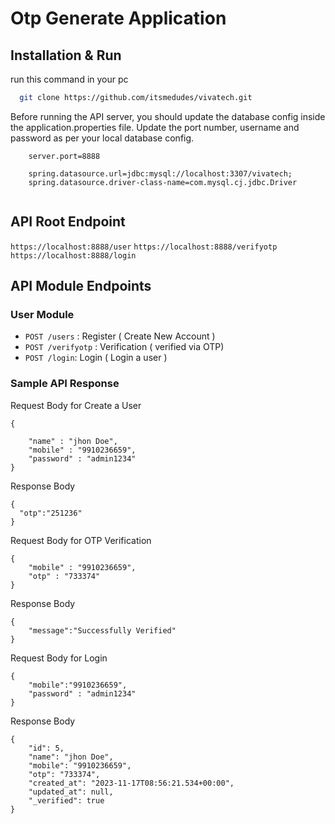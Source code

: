 # Otp Generate Application



## Installation & Run

run this command in your pc
```bash
  git clone https://github.com/itsmedudes/vivatech.git
```

Before running the API server, you should update the database config inside the application.properties file.
Update the port number, username and password as per your local database config.
```
    server.port=8888

    spring.datasource.url=jdbc:mysql://localhost:3307/vivatech;
    spring.datasource.driver-class-name=com.mysql.cj.jdbc.Driver
   
```

## API Root Endpoint

`https://localhost:8888/user`
`https://localhost:8888/verifyotp`
`https://localhost:8888/login`

## API Module Endpoints

### User Module


* `POST /users` : Register ( Create New Account ) 
* `POST /verifyotp` : Verification ( verified via OTP) 
* `POST /login`: Login ( Login a user ) 

### Sample API Response
Request Body for Create a User

```
{

    "name" : "jhon Doe",
    "mobile" : "9910236659",
    "password" : "admin1234"
}

```
Response Body

```
{
  "otp":"251236"
}
```

Request Body for OTP Verification

```
{
    "mobile" : "9910236659",
    "otp" : "733374"
}

```
Response Body

```
{
    "message":"Successfully Verified"
}
```

Request Body for Login

```
{
    "mobile":"9910236659",
    "password" : "admin1234"
}

```
Response Body

```
{
    "id": 5,
    "name": "jhon Doe",
    "mobile": "9910236659",
    "otp": "733374",
    "created_at": "2023-11-17T08:56:21.534+00:00",
    "updated_at": null,
    "_verified": true
}
```


